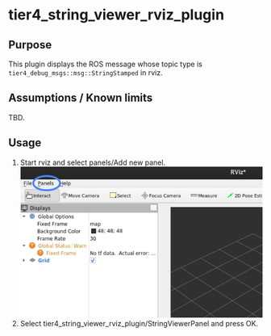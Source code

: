 # tier4_string_viewer_rviz_plugin

## Purpose

This plugin displays the ROS message whose topic type is `tier4_debug_msgs::msg::StringStamped` in rviz.

## Assumptions / Known limits

TBD.

## Usage

1. Start rviz and select panels/Add new panel.
   ![select_panel](./images/select_panels.png)
2. Select tier4_string_viewer_rviz_plugin/StringViewerPanel and press OK.
